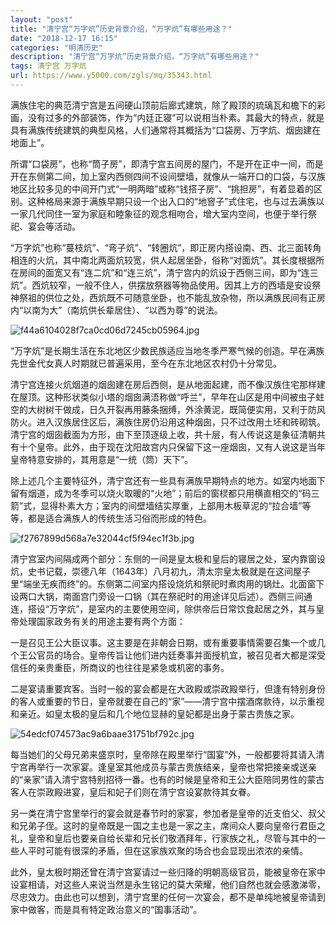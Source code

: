 ```yaml
---
layout: "post"
title: "清宁宫“万字炕”历史背景介绍，“万字炕”有哪些用途？"
date: "2018-12-17 16:15"
categories: "明清历史"
description: "清宁宫“万字炕”历史背景介绍，“万字炕”有哪些用途？"
tags: 清宁宫 万字炕
url: https://www.y5000.com/zgls/mq/35343.html
---
```






满族住宅的典范清宁宫是五间硬山顶前后廊式建筑，除了殿顶的琉璃瓦和檐下的彩画，没有过多的外部装饰，作为“内廷正寝”可以说相当朴素。其最大的特点，就是具有满族传统建筑的典型风格，人们通常将其概括为“口袋房、万字炕、烟囱建在地面上”。

所谓“口袋房”，也称“筒子房”，即清宁宫五间房的屋门，不是开在正中一间，而是开在东侧第二间，加上室内西侧四间不设间壁墙，就像从一端开口的口袋，与汉族地区比较多见的中间开门式“一明两暗”或称“钱搭子房”、“挑担房”，有着显着的区别。这种格局来源于满族早期只设一个出入口的“地窨子”式住宅，也与过去满族以一家几代同住一室为家庭和睦象征的观念相吻合，增大室内空间，也便于举行祭祀、宴会等活动。

“万字炕”也称“蔓枝炕”、“弯子炕”、“转圈炕”，即正房内搭设南、西、北三面转角相连的火炕，其中南北两面炕较宽，供人起居坐卧，俗称“对面炕”。其长度根据所在房间的面宽又有“连二炕”和“连三炕”，清宁宫内的炕设于西侧三间，即为“连三炕”。西炕较窄，一般不住人，供摆放祭器等物品使用。因其上方的西墙是安设祭神祭祖的供位之处，西炕既不可随意坐卧，也不能乱放杂物，所以满族民间有正房内“以南为大”（南炕供长辈居住）、“以西为尊”的说法。

![f44a6104028f7ca0cd06d7245cb05964.jpg](https://img.y5000.com/uploads/allimg/181022/f44a6104028f7ca0cd06d7245cb05964.jpg)

“万字炕”是长期生活在东北地区少数民族适应当地冬季严寒气候的创造。早在满族先世金代女真人时期就已普遍采用，至今在东北地区农村仍十分常见。

清宁宫连接火炕烟道的烟囱建在房后西侧，是从地面起建，而不像汉族住宅那样建在屋顶。这种形状类似小塔的烟囱满浯称做“呼兰”，早年在山区是用中间被虫子蛀空的大树树干做成，日久开裂再用藤条捆缚，外涂黄泥，既简便实用，又利于防风防火。进入汉族居住区后，满族住房仍沿用这种烟囱，只不过改用土坯和砖砌筑。清宁宫的烟囱截面为方形，由下至顶逐级上收，共十层，有人传说这是象征清朝共有十个皇帝。此外，由于现在沈阳故宫内只保留下这一座烟囱，又有人说这是当年皇帝特意安排的，其用意是“一统（筒）天下”。

除上述几个主要特征外，清宁宫还有一些具有满族早期特点的地方。如室内地面下留有烟道，成为冬季可以烧火取暖的“火地”；前后的窗棂都只用横直相交的“码三箭”式，显得朴素大方；室内的间壁墙结实厚重，上部用木板草泥的“拉合墙”等等，都是适合满族人的传统生活习俗而形成的特色。

![f2767899d568a7e32044cf5f94ec1f3b.jpg](https://img.y5000.com/uploads/allimg/181022/f2767899d568a7e32044cf5f94ec1f3b.jpg)

清宁宫室内间隔成两个部分：东侧的一间是皇太极和皇后的寝居之处，室内靠窗设炕，史书记载，崇德八年（1643年）八月初九，清太宗皇太极就是在这间屋子里“端坐无疾而终”的。东侧第二间室内搭设烧炕和祭祀时煮肉用的锅灶。北面窗下设两口大锅，南面宫门旁设一口锅（其在祭祀时的用途详见后述）。西侧三间通连，搭设“万字炕”，是室内的主要使用空间，除供帝后日常饮食起居之外，其与皇帝处理国家政务有关的用途主要有两个方面：

一是召见王公大臣议事。这主要是在非朝会日期，或有重要事情需要召集一个或几个王公官员的场合。皇帝传旨让他们进内廷奏事并面授机宜，被召见者大都是深受信任的亲贵重臣，所商议的也往往是紧急或机密的事务。

二是宴请重要宾客。当时一般的宴会都是在大政殿或崇政殿举行，但逢有特别身份的客人或重要的节日，皇帝就要在自己的“家”——清宁宫中摆酒席款待，以示重视和亲近。如皇太极的皇后和几个地位显赫的皇妃都是出身于蒙古贵族之家。

![54edcf074573ac9a6baae31751bf792c.jpg](https://img.y5000.com/uploads/allimg/181022/54edcf074573ac9a6baae31751bf792c.jpg)

每当她们的父母兄弟来盛京时，皇帝除在殿里举行“国宴”外，一般都要将其请入清宁宫再举行一次家宴。逢皇室其他成员与蒙古贵族结亲，皇帝也常把接亲或送亲的“亲家”请入清宁宫特别招待一番。也有的时候是皇帝和王公大臣陪同男性的蒙古客人在崇政殿进宴，皇后和妃子们则在清宁宫设宴款待其女眷。

另一类在清宁宫里举行的宴会就是春节时的家宴，参加者是皇帝的近支伯父、叔父和兄弟子侄。这时的皇帝既是一国之主也是一家之主，席间众人要向皇帝行君臣之礼，皇帝和皇后也要亲自给长辈和兄长们敬酒拜年，行家族之礼，尽管与其中的一些人平时可能有很深的矛盾，但在这家族欢聚的场合也会显现出浓浓的亲情。

此外，皇太极时期还曾在清宁宫宴请过一些归降的明朝高级官员，能被皇帝在家中设宴相请，对这些人来说当然是永生铭记的莫大荣耀，他们自然也就会感激涕零，尽忠效力。由此也可以想到，清宁宫里的任何一次宴会，都不是单纯地被皇帝请到家中做客，而是具有特定政治意义的“国事活动”。

